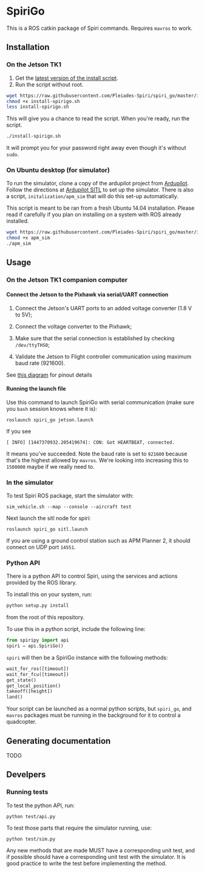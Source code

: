 # SpiriGo

This is a ROS catkin package of Spiri commands. Requires `mavros` to work.

## Installation

### On the Jetson TK1

1. Get the [latest version of the install script](https://github.com/Pleiades-Spiri/spiri_go/blob/master/install-spirigo.sh).
2. Run the script without root.

```bash
wget https://raw.githubusercontent.com/Pleiades-Spiri/spiri_go/master/install-spirigo.sh
chmod +x install-spirigo.sh
less install-spirigo.sh
```

This will give you a chance to read the script. When you're ready, run the script.

```bash
./install-spirigo.sh
```
It will prompt you for your password right away even though it's without `sudo`. 

### On Ubuntu desktop (for simulator)

To run the simulator, clone a copy of the ardupilot project from [Ardupilot][]. Follow the directions at [Ardupilot SITL][] to set up the simulator. There is also a script, `initalization/apm_sim` that will do this set-up automatically. 

This script is meant to be ran from a fresh Ubuntu 14.04 installation. Please read if carefully if you plan on installing on a system with ROS already installed.

```bash
wget https://raw.githubusercontent.com/Pleiades-Spiri/spiri_go/master/initialize/apm_sim
chmod +x apm_sim
./apm_sim
```

## Usage 

### On the Jetson TK1 companion computer

#### Connect the Jetson to the Pixhawk via serial/UART connection

1. Connect the Jetson's UART ports to an added voltage converter (1.8 V to 5V);

2. Connect the voltage converter to the Pixhawk;

3. Make sure that the serial connection is established by checking `/dev/ttyTHS0`;

4. Validate the Jetson to Flight controller communication using maximum baud rate (921600).

See [this diagram](https://drive.google.com/open?id=0BxXn6LyBxnG6b01mc1N5X2diVlU) for pinout details

#### Running the launch file

Use this command to launch SpiriGo with serial communication (make sure you `bash` session knows where it is): 

```
roslaunch spiri_go jetson.launch
```

If you see 

```
[ INFO] [1447370932.205419674]: CON: Got HEARTBEAT, connected.
```

It means you've succeeded. Note the baud rate is set to `921600` because that's the highest allowed by `mavros`. We're looking into increasing this to `1500000` maybe if we really need to.

### In the simulator

To test Spiri ROS package, start the simulator with:

```
sim_vehicle.sh --map --console --aircraft test
```

Next launch the sitl node for spiri:

```
roslaunch spiri_go sitl.launch
```

If you are using a ground control station such as APM Planner 2, it should connect on UDP port `14551`.

[ardupilot]: <href="https://github.com/diydrones/ardupilot>
[ardupilot sitl]: <http://dev.ardupilot.com/wiki/sitl-simulator-software-in-the-loop/>

### Python API

There is a python API to control Spiri, using the services and actions provided by the ROS library.

To install this on your system, run:

```bash
python setup.py install
```

from the root of this repository.

To use this in a python script, include the following line:

```python
from spiripy import api
spiri = api.SpiriGo()
```

`spiri` will then be a SpiriGo instance with the following methods:

```python
wait_for_ros([timeout])
wait_for_fcu([timeout])
get_state()
get_local_position()
takeoff([height])
land()
```

Your script can be launched as a normal python scripts, but `spiri_go`, and `mavros` packages must be running in the background for it to control a quadcopter.

## Generating documentation

TODO

## Develpers

### Running tests

To test the python API, run:

```
python test/api.py
```

To test those parts that require the simulator running, use:

```
python test/sim.py
```

Any new methods that are made MUST have a corresponding unit test, and if possible should have a corresponding unit test with the simulator. It is good practice to write the test before implementing the method.
